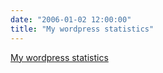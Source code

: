 ```yaml
---
date: "2006-01-02 12:00:00"
title: "My wordpress statistics"
---
```


[My wordpress statistics](/lemire/blog/2006/01-02-my-wordpress-statistics)

